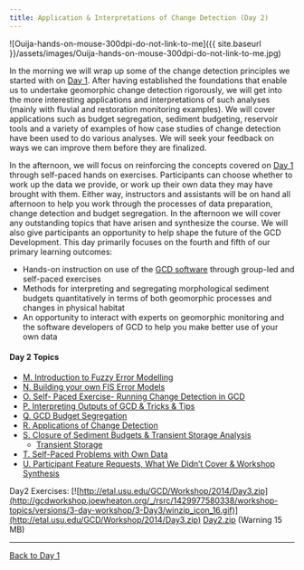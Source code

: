 ```yaml
---
title: Application & Interpretations of Change Detection (Day 2)
---
```


![Ouija-hands-on-mouse-300dpi-do-not-link-to-me]({{ site.baseurl }}/assets/images/Ouija-hands-on-mouse-300dpi-do-not-link-to-me.jpg)

In the morning we will wrap up some of the change detection principles we started with on [Day 1](http://gcdworkshop.joewheaton.org/workshop-topics/versions/2-day-workshop/anzgg-workshop-topics/1-surveying-principles-change-detection). After having established the foundations that enable us to undertake geomorphic change detection rigorously, we will get into the more interesting applications and interpretations of such analyses (mainly with fluvial and restoration monitoring examples). We will cover applications such as budget segregation, sediment budgeting, reservoir tools and a variety of examples of how case studies of change detection have been used to do various analyses. We will seek your feedback on ways we can improve them before they are finalized. 

In the afternoon, we will focus on reinforcing the concepts covered on [Day 1](http://gcdworkshop.joewheaton.org/workshop-topics/versions/2-day-workshop/anzgg-workshop-topics/1-surveying-principles-change-detection) through self-paced hands on exercises. Participants can choose whether to work up the data we provide, or work up their own data they may have brought with them. Either way, instructors and assistants will be on hand all afternoon to help you work through the processes of data preparation, change detection and budget segregation. In the afternoon we will cover any outstanding topics that have arisen and synthesize the course. We will also give participants an opportunity to help shape the future of the GCD Development. This day primarily focuses on the fourth and fifth of our primary learning outcomes:

- Hands-on instruction on use of the [GCD software](http://www.joewheaton.org/Home/research/software/GCD) through group-led and self-paced exercises
- Methods for interpreting and segregating morphological sediment budgets quantitatively in terms of both geomorphic processes and changes in physical habitat
- An opportunity to interact with experts on geomorphic monitoring and the software developers of GCD to help you make better use of your own data

#### Day 2 Topics

- [M. Introduction to Fuzzy Error Modelling](http://gcdworkshop.joewheaton.org/workshop-topics/versions/2-day-workshop/anzgg-workshop-topics/2-application-interpretations-of-change-detection-day-2/m-introduction-to-fuzzy-error-modelling)
- [N. Building your own FIS Error Models](http://gcdworkshop.joewheaton.org/workshop-topics/versions/2-day-workshop/anzgg-workshop-topics/2-application-interpretations-of-change-detection-day-2/n-building-your-own-fis-error-models)
- [O. Self- Paced Exercise- Running Change Detection in GCD](http://gcdworkshop.joewheaton.org/workshop-topics/versions/2-day-workshop/anzgg-workshop-topics/2-application-interpretations-of-change-detection-day-2/o-self--paced-exercise--running-change-detection-in-gcd)
- [P. Interpreting Outputs of GCD & Tricks & Tips](http://gcdworkshop.joewheaton.org/workshop-topics/versions/2-day-workshop/anzgg-workshop-topics/2-application-interpretations-of-change-detection-day-2/p-interpreting-outputs-of-gcd-tricks-tips)
- [Q. GCD Budget Segregation](http://gcdworkshop.joewheaton.org/workshop-topics/versions/2-day-workshop/anzgg-workshop-topics/2-application-interpretations-of-change-detection-day-2/q-gcd-budget-segregation)
- [R. Applications of Change Detection](http://gcdworkshop.joewheaton.org/workshop-topics/versions/2-day-workshop/anzgg-workshop-topics/2-application-interpretations-of-change-detection-day-2/r-applications-of-change-detection)
- [S. Closure of Sediment Budgets & Transient Storage Analysis](http://gcdworkshop.joewheaton.org/workshop-topics/versions/2-day-workshop/anzgg-workshop-topics/2-application-interpretations-of-change-detection-day-2/s-closure-of-sediment-budgets-transient-storage-analysis/index)
  - [Transient Storage](http://gcdworkshop.joewheaton.org/workshop-topics/versions/2-day-workshop/anzgg-workshop-topics/2-application-interpretations-of-change-detection-day-2/s-closure-of-sediment-budgets-transient-storage-analysis/transient-storage)
- [T. Self-Paced Problems with Own Data](http://gcdworkshop.joewheaton.org/workshop-topics/versions/2-day-workshop/anzgg-workshop-topics/2-application-interpretations-of-change-detection-day-2/t-self-paced-problems-with-own-data)
- [U. Participant Feature Requests, What We Didn’t Cover & Workshop Synthesis](http://gcdworkshop.joewheaton.org/workshop-topics/versions/2-day-workshop/anzgg-workshop-topics/2-application-interpretations-of-change-detection-day-2/u-participant-feature-requests-what-we-didn-t-cover-workshop-synthesis)

Day2 Exercises: [![http://etal.usu.edu/GCD/Workshop/2014/Day3.zip](http://gcdworkshop.joewheaton.org/_/rsrc/1429977580338/workshop-topics/versions/3-day-workshop/3-Day3/winzip_icon_16.gif)](http://etal.usu.edu/GCD/Workshop/2014/Day3.zip) [Day2.zip](http://etal.usu.edu/GCD/Workshop/2014/Day3.zip) (Warning 15 MB)

------

[Back to Day 1](http://gcdworkshop.joewheaton.org/workshop-topics/versions/2-day-workshop/anzgg-workshop-topics/1-surveying-principles-change-detection)   